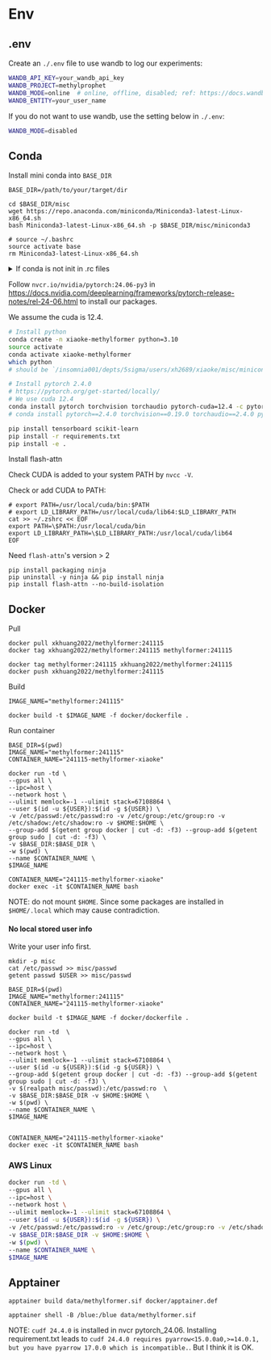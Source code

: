# Env

## .env

Create an `./.env` file to use wandb to log our experiments:

```bash
WANDB_API_KEY=your_wandb_api_key
WANDB_PROJECT=methylprophet
WANDB_MODE=online  # online, offline, disabled; ref: https://docs.wandb.ai/ref/python/init/
WANDB_ENTITY=your_user_name
```

If you do not want to use wandb, use the setting below in `./.env`:
```bash
WANDB_MODE=disabled
```

## Conda

Install mini conda into `BASE_DIR`

```shell
BASE_DIR=/path/to/your/target/dir

cd $BASE_DIR/misc
wget https://repo.anaconda.com/miniconda/Miniconda3-latest-Linux-x86_64.sh
bash Miniconda3-latest-Linux-x86_64.sh -p $BASE_DIR/misc/miniconda3

# source ~/.bashrc
source activate base
rm Miniconda3-latest-Linux-x86_64.sh
```

<details>
<summary>If conda is not init in .rc files</summary>
The conda bashrc config:
Use `$BASE_DIR/misc/miniconda/bin/conda init`
Remember to replace your `$BASE_DIR`.

```shell
# >>> conda initialize >>>
# !! Contents within this block are managed by 'conda init' !!
__conda_setup="$('$BASE_DIR/misc/miniconda/bin/conda' 'shell.bash' 'hook' 2> /dev/null)"
if [ $? -eq 0 ]; then
    eval "$__conda_setup"
else
    if [ -f "$BASE_DIR/misc/miniconda/etc/profile.d/conda.sh" ]; then
        . "$BASE_DIR/misc/miniconda/etc/profile.d/conda.sh"
    else
        export PATH="$BASE_DIR/misc/miniconda/bin:$PATH"
    fi
fi
unset __conda_setup
# <<< conda initialize <<<
```
</details>

Follow `nvcr.io/nvidia/pytorch:24.06-py3` in https://docs.nvidia.com/deeplearning/frameworks/pytorch-release-notes/rel-24-06.html to install our packages.

We assume the cuda is 12.4.

```bash
# Install python
conda create -n xiaoke-methylformer python=3.10
source activate
conda activate xiaoke-methylformer
which python
# should be `/insomnia001/depts/5sigma/users/xh2689/xiaoke/misc/miniconda/envs/xiaoke-methylformer/bin/python`

# Install pytorch 2.4.0
# https://pytorch.org/get-started/locally/
# We use cuda 12.4
conda install pytorch torchvision torchaudio pytorch-cuda=12.4 -c pytorch -c nvidia
# conda install pytorch==2.4.0 torchvision==0.19.0 torchaudio==2.4.0 pytorch-cuda=12.4 -c pytorch -c nvidia

pip install tensorboard scikit-learn
pip install -r requirements.txt
pip install -e .
```

Install flash-attn

Check CUDA is added to your system PATH by `nvcc -V`.

Check or add CUDA to PATH:

```shell
# export PATH=/usr/local/cuda/bin:$PATH
# export LD_LIBRARY_PATH=/usr/local/cuda/lib64:$LD_LIBRARY_PATH
cat >> ~/.zshrc << EOF
export PATH=\$PATH:/usr/local/cuda/bin
export LD_LIBRARY_PATH=\$LD_LIBRARY_PATH:/usr/local/cuda/lib64
EOF
```

Need `flash-attn`'s version > 2

```shell
pip install packaging ninja
pip uninstall -y ninja && pip install ninja
pip install flash-attn --no-build-isolation
```


## Docker

Pull 
```shell
docker pull xkhuang2022/methylformer:241115
docker tag xkhuang2022/methylformer:241115 methylformer:241115

docker tag methylformer:241115 xkhuang2022/methylformer:241115
docker push xkhuang2022/methylformer:241115
```

Build

```shell
IMAGE_NAME="methylformer:241115"

docker build -t $IMAGE_NAME -f docker/dockerfile .
```

Run container

```shell
BASE_DIR=$(pwd)
IMAGE_NAME="methylformer:241115"
CONTAINER_NAME="241115-methylformer-xiaoke"

docker run -td \
--gpus all \
--ipc=host \
--network host \
--ulimit memlock=-1 --ulimit stack=67108864 \
--user $(id -u ${USER}):$(id -g ${USER}) \
-v /etc/passwd:/etc/passwd:ro -v /etc/group:/etc/group:ro -v /etc/shadow:/etc/shadow:ro -v $HOME:$HOME \
--group-add $(getent group docker | cut -d: -f3) --group-add $(getent group sudo | cut -d: -f3) \
-v $BASE_DIR:$BASE_DIR \
-w $(pwd) \
--name $CONTAINER_NAME \
$IMAGE_NAME

CONTAINER_NAME="241115-methylformer-xiaoke"
docker exec -it $CONTAINER_NAME bash
```

NOTE: do not mount `$HOME`. Since some packages are installed in `$HOME/.local` which may cause contradiction.

#### No local stored user info

Write your user info first.

```shell
mkdir -p misc
cat /etc/passwd >> misc/passwd
getent passwd $USER >> misc/passwd

BASE_DIR=$(pwd)
IMAGE_NAME="methylformer:241115"
CONTAINER_NAME="241115-methylformer-xiaoke"

docker build -t $IMAGE_NAME -f docker/dockerfile .

docker run -td  \
--gpus all \
--ipc=host \
--network host \
--ulimit memlock=-1 --ulimit stack=67108864 \
--user $(id -u ${USER}):$(id -g ${USER}) \
--group-add $(getent group docker | cut -d: -f3) --group-add $(getent group sudo | cut -d: -f3) \
-v $(realpath misc/passwd):/etc/passwd:ro  \
-v $BASE_DIR:$BASE_DIR -v $HOME:$HOME \
-w $(pwd) \
--name $CONTAINER_NAME \
$IMAGE_NAME


CONTAINER_NAME="241115-methylformer-xiaoke"
docker exec -it $CONTAINER_NAME bash
```

### AWS Linux

```bash
docker run -td \
--gpus all \
--ipc=host \
--network host \
--ulimit memlock=-1 --ulimit stack=67108864 \
--user $(id -u ${USER}):$(id -g ${USER}) \
-v /etc/passwd:/etc/passwd:ro -v /etc/group:/etc/group:ro -v /etc/shadow:/etc/shadow:ro \
-v $BASE_DIR:$BASE_DIR -v $HOME:$HOME \
-w $(pwd) \
--name $CONTAINER_NAME \
$IMAGE_NAME
```

## Apptainer

```shell
apptainer build data/methylformer.sif docker/apptainer.def

apptainer shell -B /blue:/blue data/methylformer.sif
```

NOTE: `cudf 24.4.0` is installed in nvcr pytorch_24.06. 
Installing requirement.txt leads to `cudf 24.4.0 requires pyarrow<15.0.0a0,>=14.0.1, but you have pyarrow 17.0.0 which is incompatible.`.
But I think it is OK.

